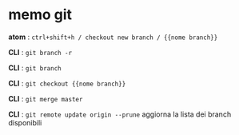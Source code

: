 # memo git

**atom** : `ctrl+shift+h / checkout new branch / {{nome branch}}`

**CLI** : `git branch -r`

**CLI** : `git branch`

**CLI** : `git checkout {{nome branch}}`

**CLI** : `git merge master`

**CLI** : `git remote update origin --prune`
	aggiorna la lista dei branch disponibili

